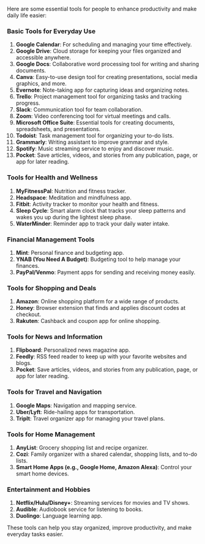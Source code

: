 Here are some essential tools for  people to enhance productivity and make daily life easier:

### Basic Tools for Everyday Use

1. **Google Calendar**: For scheduling and managing your time effectively.
2. **Google Drive**: Cloud storage for keeping your files organized and accessible anywhere.
3. **Google Docs**: Collaborative word processing tool for writing and sharing documents.
4. **Canva**: Easy-to-use design tool for creating presentations, social media graphics, and more.
5. **Evernote**: Note-taking app for capturing ideas and organizing notes.
6. **Trello**: Project management tool for organizing tasks and tracking progress.
7. **Slack**: Communication tool for team collaboration.
8. **Zoom**: Video conferencing tool for virtual meetings and calls.
9. **Microsoft Office Suite**: Essential tools for creating documents, spreadsheets, and presentations.
10. **Todoist**: Task management tool for organizing your to-do lists.
11. **Grammarly**: Writing assistant to improve grammar and style.
12. **Spotify**: Music streaming service to enjoy and discover music.
13. **Pocket**: Save articles, videos, and stories from any publication, page, or app for later reading.

### Tools for Health and Wellness

1. **MyFitnessPal**: Nutrition and fitness tracker.
2. **Headspace**: Meditation and mindfulness app.
3. **Fitbit**: Activity tracker to monitor your health and fitness.
4. **Sleep Cycle**: Smart alarm clock that tracks your sleep patterns and wakes you up during the lightest sleep phase.
5. **WaterMinder**: Reminder app to track your daily water intake.

### Financial Management Tools

1. **Mint**: Personal finance and budgeting app.
2. **YNAB (You Need A Budget)**: Budgeting tool to help manage your finances.
3. **PayPal/Venmo**: Payment apps for sending and receiving money easily.

### Tools for Shopping and Deals

1. **Amazon**: Online shopping platform for a wide range of products.
2. **Honey**: Browser extension that finds and applies discount codes at checkout.
3. **Rakuten**: Cashback and coupon app for online shopping.

### Tools for News and Information

1. **Flipboard**: Personalized news magazine app.
2. **Feedly**: RSS feed reader to keep up with your favorite websites and blogs.
3. **Pocket**: Save articles, videos, and stories from any publication, page, or app for later reading.

### Tools for Travel and Navigation

1. **Google Maps**: Navigation and mapping service.
2. **Uber/Lyft**: Ride-hailing apps for transportation.
3. **TripIt**: Travel organizer app for managing your travel plans.

### Tools for Home Management

1. **AnyList**: Grocery shopping list and recipe organizer.
2. **Cozi**: Family organizer with a shared calendar, shopping lists, and to-do lists.
3. **Smart Home Apps (e.g., Google Home, Amazon Alexa)**: Control your smart home devices.

### Entertainment and Hobbies

1. **Netflix/Hulu/Disney+**: Streaming services for movies and TV shows.
2. **Audible**: Audiobook service for listening to books.
3. **Duolingo**: Language learning app.

These tools can help you stay organized, improve productivity, and make everyday tasks easier.
